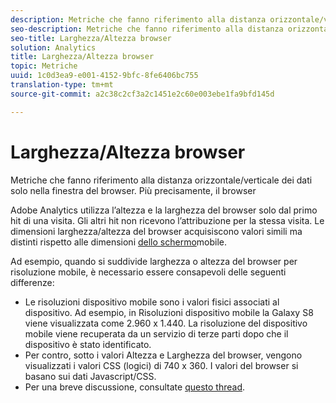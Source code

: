 ```yaml
---
description: Metriche che fanno riferimento alla distanza orizzontale/verticale dei dati solo nella finestra del browser. Più precisamente, il browser
seo-description: Metriche che fanno riferimento alla distanza orizzontale/verticale dei dati solo nella finestra del browser. Più precisamente, il browser
seo-title: Larghezza/Altezza browser
solution: Analytics
title: Larghezza/Altezza browser
topic: Metriche
uuid: 1c0d3ea9-e001-4152-9bfc-8fe6406bc755
translation-type: tm+mt
source-git-commit: a2c38c2cf3a2c1451e2c60e003ebe1fa9bfd145d

---
```



# Larghezza/Altezza browser

Metriche che fanno riferimento alla distanza orizzontale/verticale dei dati solo nella finestra del browser. Più precisamente, il browser

Adobe Analytics utilizza l’altezza e la larghezza del browser solo dal primo hit di una visita. Gli altri hit non ricevono l’attribuzione per la stessa visita.
Le dimensioni larghezza/altezza del browser acquisiscono valori simili ma distinti rispetto alle dimensioni [dello schermo](../../../components/c-variables/dimensionslist/reports-mobile.md#topic_D306EA4558194488AC47A45B9C570150)mobile.

Ad esempio, quando si suddivide larghezza o altezza del browser per risoluzione mobile, è necessario essere consapevoli delle seguenti differenze:

* Le risoluzioni dispositivo mobile sono i valori fisici associati al dispositivo. Ad esempio, in Risoluzioni dispositivo mobile la Galaxy S8 viene visualizzata come 2.960 x 1.440. La risoluzione del dispositivo mobile viene recuperata da un servizio di terze parti dopo che il dispositivo è stato identificato.
* Per contro, sotto i valori Altezza e Larghezza del browser, vengono visualizzati i valori CSS (logici) di 740 x 360. I valori del browser si basano sui dati Javascript/CSS.
* Per una breve discussione, consultate [questo thread](https://stackoverflow.com/questions/8785643/what-exactly-is-device-pixel-ratio).

